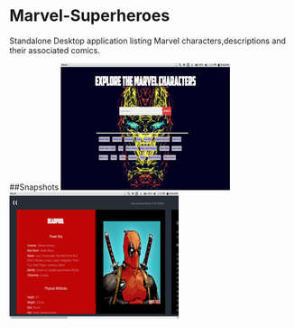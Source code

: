 # Marvel-Superheroes
Standalone Desktop application listing Marvel characters,descriptions and their associated comics.

##Snapshots
![alt tag](https://raw.githubusercontent.com/DeekshithShetty/Marvel-Superheroes/master/project2.png)     ![alt tag](https://raw.githubusercontent.com/DeekshithShetty/Marvel-Superheroes/master/project.png)
